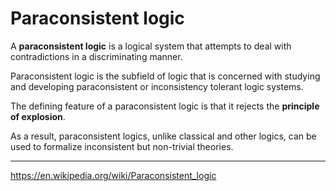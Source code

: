 # Paraconsistent logic


A **paraconsistent logic** is a logical system that attempts to deal with contradictions in a discriminating manner.

Paraconsistent logic is the subfield of logic that is concerned with studying and developing paraconsistent or inconsistency tolerant logic systems.

The defining feature of a paraconsistent logic is that it rejects the **principle of explosion**.

As a result, paraconsistent logics, unlike classical and other logics, can be used to formalize inconsistent but non-trivial theories.


---

https://en.wikipedia.org/wiki/Paraconsistent_logic
